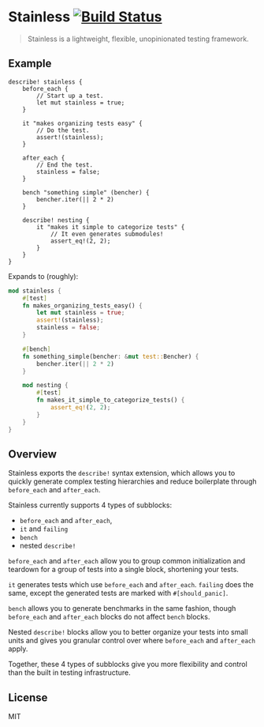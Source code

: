 # Stainless [![Build Status](https://travis-ci.org/reem/stainless.svg?branch=master)](https://travis-ci.org/reem/stainless)

> Stainless is a lightweight, flexible, unopinionated testing framework.

## Example

```ignore
describe! stainless {
    before_each {
        // Start up a test.
        let mut stainless = true;
    }

    it "makes organizing tests easy" {
        // Do the test.
        assert!(stainless);
    }

    after_each {
        // End the test.
        stainless = false;
    }

    bench "something simple" (bencher) {
        bencher.iter(|| 2 * 2)
    }

    describe! nesting {
        it "makes it simple to categorize tests" {
            // It even generates submodules!
            assert_eq!(2, 2);
        }
    }
}
```

Expands to (roughly):

```rust
mod stainless {
    #[test]
    fn makes_organizing_tests_easy() {
        let mut stainless = true;
        assert!(stainless);
        stainless = false;
    }

    #[bench]
    fn something_simple(bencher: &mut test::Bencher) {
        bencher.iter(|| 2 * 2)
    }

    mod nesting {
        #[test]
        fn makes_it_simple_to_categorize_tests() {
            assert_eq!(2, 2);
        }
    }
}
```

## Overview

Stainless exports the `describe!` syntax extension, which allows
you to quickly generate complex testing hierarchies and reduce
boilerplate through `before_each` and `after_each`.

Stainless currently supports 4 types of subblocks:
 - `before_each` and `after_each`,
 - `it` and `failing`
 - `bench`
 - nested `describe!`

`before_each` and `after_each` allow you to group common initialization
and teardown for a group of tests into a single block, shortening your
tests.

`it` generates tests which use `before_each` and `after_each`. `failing`
does the same, except the generated tests are marked with `#[should_panic]`.

`bench` allows you to generate benchmarks in the same fashion, though
`before_each` and `after_each` blocks do not affect `bench` blocks.

Nested `describe!` blocks allow you to better organize your tests into
small units and gives you granular control over where `before_each` and
`after_each` apply.

Together, these 4 types of subblocks give you more flexibility and control
than the built in testing infrastructure.

## License

MIT

